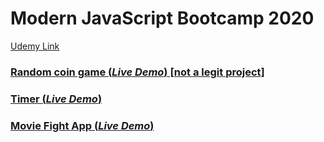 # Modern JavaScript Bootcamp 2020
[Udemy Link](https://www.udemy.com/course/javascript-beginners-complete-tutorial/)

### [Random coin game (*Live Demo*) [not a legit project]](https://gamerboi.vercel.app)
### [Timer (*Live Demo*)](https://mat2ja.github.io/timer/)
### [Movie Fight App (*Live Demo*)](https://mat2ja.github.io/movie-fight/)
